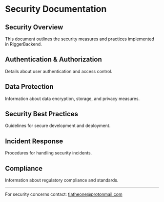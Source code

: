 # Security Documentation

## Security Overview
This document outlines the security measures and practices implemented in RiggerBackend.

## Authentication & Authorization
Details about user authentication and access control.

## Data Protection
Information about data encryption, storage, and privacy measures.

## Security Best Practices
Guidelines for secure development and deployment.

## Incident Response
Procedures for handling security incidents.

## Compliance
Information about regulatory compliance and standards.

---
For security concerns contact: tiatheone@protonmail.com
